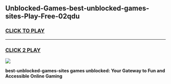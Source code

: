 
## Unblocked-Games-best-unblocked-games-sites-Play-Free-02qdu
<h3>
<a href="https://premium76.site?title=best-unblocked-games-sites&ref=21A">CLICK TO PLAY</a></h3>
<hr>

<h3>
<a href="https://premium76.site?title=best-unblocked-games-sites&ref=21A">CLICK 2 PLAY</a>
  
</h3>

<a href="https://premium76.site?title=best-unblocked-games-sites&ref=21A"><img src="https://clearcache.store/games.png"></a>


**best-unblocked-games-sites games unblocked: Your Gateway to Fun and Accessible Online Gaming**
